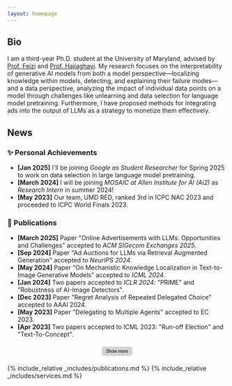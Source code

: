 ```yaml
---
layout: homepage
---
```


## Bio
I am a third-year Ph.D. student at the University of Maryland, 
advised by
<a href="https://www.cs.umd.edu/~sfeizi/">Prof. Feizi</a>
and <a href="https://www.cs.umd.edu/~hajiagha/">Prof. Hajiaghayi</a>. 
My research focuses on the interpretability of generative AI models from both a model perspective—localizing knowledge within models, detecting, and explaining their failure modes—and a data perspective, analyzing the impact of individual data points on a model through challenges like unlearning and data selection for language model pretraining.
Furthermore, I have proposed methods for integrating ads into the output of LLMs as a strategy to monetize them effectively.

 
<!-- ## News -->
<!-- <div id="news">
  <ul>
    <li><strong>[March 2025]</strong> Our paper "Online Advertisements with LLMs: Opportunities and Challenges" is accepted to <i>ACM SIGecom Exchanges 2025</i>.</li> 
    <li><strong>[Jan 2025]</strong> I'll be joining <i>Google as Student Researcher</i> for Spring 2025 to work on data selection in large language model pretraining.</li>
    <li><strong>[Jan 2025]</strong> My internship project "RESTOR: Knowledge Recovery through Machine Unlearning" is now on <a href="https://arxiv.org/abs/2411.00204">arXiv</a>.</li>
    <li>
    <strong>
    [Nov 2024]
    </strong>
    See our <a href="https://vision-mech-intp.github.io/2024/11/19/blogpost.html">blogpost</a> on Mechanstic Interpretability Beyond Language Models!
    </li>
    <li><strong>[Sep 2024]</strong> Our paper "Ad Auctions for LLMs via Retrieval Augmented Generation" is accepted to <i>NeurIPS 2024</i>.</li>
    <li><strong>[May 2024]</strong> Our paper "On Mechanistic Knowledge Localization in Text-to-Image Generative Models" is accepted to <i>ICML 2024</i>.</li>
    <li><strong>[March 2024]</strong> I will be joining <i>MOSAIC at Allen Institute for AI (Ai2)</i> as <i>Research Intern</i> in summer 2024!</li>
  </ul>
  <div class="button-container">
    <button id="show-more-button" class="toggle-button" onclick="toggleNews()">Show more</button>
  </div>
</div> -->

## News
<div id="news">

### ✨ Personal Achievements
<ul class="personal-news">
  <li><strong>[Jan 2025]</strong> I'll be joining <i>Google as Student Researcher</i> for Spring 2025 to work on data selection in large language model pretraining.</li>
  <li><strong>[March 2024]</strong> I will be joining <i>MOSAIC at Allen Institute for AI (Ai2)</i> as <i>Research Intern</i> in summer 2024!</li>
  <li><strong>[May 2023]</strong> Our team, UMD RED, ranked 3rd in ICPC NAC 2023 and proceeded to ICPC World Finals 2023.</li>
</ul>

### 📝 Publications
<ul class="publication-news">
  <li><strong>[March 2025]</strong> Paper "Online Advertisements with LLMs: Opportunities and Challenges" accepted to <i>ACM SIGecom Exchanges 2025</i>.</li>
  <li><strong>[Sep 2024]</strong> Paper "Ad Auctions for LLMs via Retrieval Augmented Generation" accepted to <i>NeurIPS 2024</i>.</li>
  <li><strong>[May 2024]</strong> Paper "On Mechanistic Knowledge Localization in Text-to-Image Generative Models" accepted to <i>ICML 2024</i>.</li>
  <li><strong>[Jan 2024]</strong> Two papers accepted to <i>ICLR 2024</i>: "PRIME" and "Robustness of AI-Image Detectors".</li>
  <li><strong>[Dec 2023]</strong> Paper "Regret Analysis of Repeated Delegated Choice" accepted to AAAI 2024.</li>
  <li><strong>[May 2023]</strong> Paper "Delegating to Multiple Agents" accepted to EC 2023.</li>
  <li><strong>[Apr 2023]</strong> Two papers accepted to ICML 2023: "Run-off Election" and "Text-To-Concept".</li>
</ul>

<div class="button-container">
  <button id="show-more-button" class="toggle-button" onclick="toggleNews()">Show more</button>
</div>

</div>

<div id="more-news" style="display: none;">
  <ul>
    <li><strong>[Jan 2024]</strong> Our papers "PRIME: Prioritizing Interpretability in Failure Mode Extraction" and "Robustness of AI-Image Detectors: Fundamental Limits and Practical Attacks" are accepted to <i>ICLR 2024</i>.</li>
    <li><strong>[Dec 2023]</strong> Our paper "Regret Analysis of Repeated  Delegated Choice" is accepted to AAAI 2024.</li>
    <li><strong>[Nov 2023]</strong> We posted our draft "Online Advertisements with LLMs: Opportunities and Challenges" on arXiv.</li>
    <li><strong>[Oct. 2023]</strong> Our work "Robustness of AI-Image Detectors: Fundamental Limits and Practical Attacks" was covered by
      <a href="https://www.theregister.com/2023/10/02/watermarking_security_checks/">Register</a>, 
      <a href="https://www.wired.com/story/artificial-intelligence-watermarking-issues/">Wired</a>, and 
      <a href="https://arstechnica.com/ai/2023/10/researchers-show-how-easy-it-is-to-defeat-ai-watermarks/">Arstechnica</a>.
    </li>
    <li><strong>[May 2023]</strong> Our team, UMD RED, ranked 3-rd in ICPC NAC 2023 and proceeded to ICPC World Finals 2023.</li>
    <li><strong>[May 2023]</strong> Our paper "Delegating to Multiple Agents" is accepted to EC 2023.</li>
    <li><strong>[Apr. 2023]</strong> Our paper "Run-off Election: Improved Provable Defense against Data Poisoning Attacks" is accepted to ICML 2023.</li>
    <li><strong>[Apr. 2023]</strong> Our paper "Text-To-Concept (and Back) via Cross-Model Alignment" is accepted to ICML 2023.</li>
    <li><strong>[Feb. 2023]</strong> Our team, UMD RED, is qualified to compete in ICPC NAC 2023 at UCF.</li>
  </ul>
  <div class="button-container">
    <button class="toggle-button" onclick="toggleNews()">Show less</button>
  </div>
</div>

<style>
  .button-container {
    text-align: center;
    margin: 20px 0;
  }

  .toggle-button {
    background-color: #d3d3d3; /* Brighter gray */
    color: black;
    border: none;
    border-radius: 5px;
    padding: 5px 10px;
    font-size: 10px;
    cursor: pointer;
    transition: background-color 0.3s, transform 0.2s;
  }

  .toggle-button:hover {
    background-color: #c0c0c0; /* Slightly darker gray */
    transform: scale(1.05);
  }

  .toggle-button:active {
    background-color: #a9a9a9; /* Even darker gray */
    transform: scale(1);
  }
</style>

<script>
  function toggleNews() {
    var moreNews = document.getElementById("more-news");
    var newsButton = document.getElementById("show-more-button");
    
    if (moreNews.style.display === "none") {
      moreNews.style.display = "block";
      newsButton.style.display = "none";
    } else {
      moreNews.style.display = "none";
      newsButton.style.display = "inline";
    }
  }
</script>


{% include_relative _includes/publications.md %}
{% include_relative _includes/services.md %}

